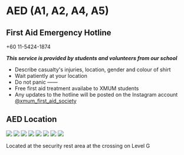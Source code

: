 # AED (A1, A2, A4, A5)

## First Aid Emergency Hotline

+60 11-5424-1874

**_This service is provided by students and volunteers from our school_**

- Describe casualty's injuries, location, gender and colour of shirt
- Wait patiently at your location
- Do not panic
  ——
- Free first aid treatment availabe to XMUM students
- Any updates to the hotline will be posted on the Instagram account [@xmum_first_aid_society](https://www.instagram.com/xmum_first_aid_society/)

## AED Location

<div class="image-slide">
<img src="https://img.xmummap.com/aed_a%20%281%29.webp" />
<img src="https://img.xmummap.com/aed_a%20%282%29.webp" />
<img src="https://img.xmummap.com/aed_a%20%283%29.webp" />
<img src="https://img.xmummap.com/aed_a%20%284%29.webp" />
<img src="https://img.xmummap.com/aed_a%20%285%29.webp" />
<img src="https://img.xmummap.com/aed_a%20%286%29.webp" />
<img src="https://img.xmummap.com/aed_a%20%287%29.webp" />
<img src="https://img.xmummap.com/aed_a%20%288%29.webp" />
</div>

Located at the security rest area at the crossing on Level G
